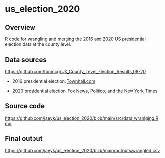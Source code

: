 # us_election_2020

## Overview 
R code for wrangling and merging the 2016 and 2020 US presidential election data at the county level.

## Data sources 

https://github.com/tonmcg/US_County_Level_Election_Results_08-20

* 2016 presidential election: [Townhall.com](http://townhall.com/election/2016/president/)

* 2020 presidential election: [Fox News](https://www.foxnews.com/elections/2020/general-results), [Politico](https://www.politico.com/2020-election/results/president), and the [New York Times](https://www.nytimes.com/interactive/2020/11/03/us/elections/results-president.html)

## Source code 

https://github.com/jaeyk/us_election_2020/blob/main/src/data_wranlging.Rmd

## Final output 

https://github.com/jaeyk/us_election_2020/blob/main/outputs/wrangled.csv

